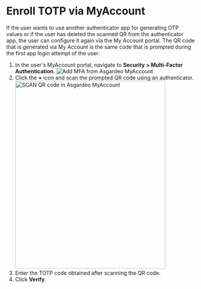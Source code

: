 # Enroll TOTP via MyAccount
If the user wants to use another authenticator app for generating OTP values or if the user has deleted the scanned QR from the authenticator app, the user can configure it again via the My Account portal. The QR code that is generated via My Account is the same code that is prompted during the first app login attempt of the user.
 
1. In the user's MyAccount portal, navigate to **Security > Multi-Factor Authentication**.
    <img :src="$withBase('/assets/img/guides/mfa/totp/add-mfa-via-myaccount.png')" alt="Add MFA from Asgardeo MyAccount">
2. Click the **+** icon and scan the prompted QR code using an authenticator.
    <img :src="$withBase('/assets/img/guides/mfa/totp/scan-qr-code-via-myaccount.png')" alt="SCAN QR code in Asgardeo MyAccount" width=400 height=500>
3. Enter the TOTP code obtained after scanning the QR code.
4. Click **Verify**.